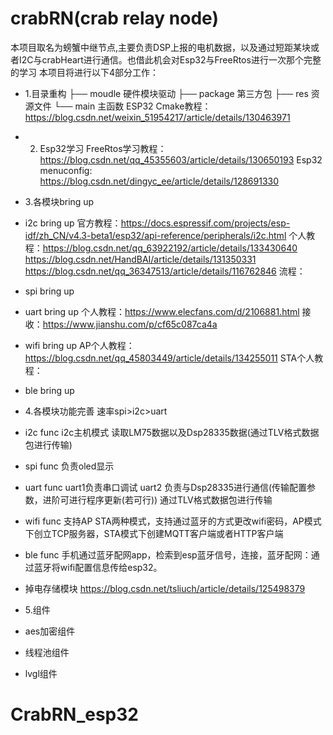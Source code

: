 # crabRN(crab relay node)
  本项目取名为螃蟹中继节点,主要负责DSP上报的电机数据，以及通过短距某块或者I2C与crabHeart进行通信。也借此机会对Esp32与FreeRtos进行一次那个完整的学习
本项目将进行以下4部分工作：
* 1.目录重构
  ├── moudle 硬件模块驱动
  ├── package 第三方包
  ├── res 资源文件
  └── main  主函数
  ESP32 Cmake教程：
  https://blog.csdn.net/weixin_51954217/article/details/130463971

* 2. Esp32学习
  FreeRtos学习教程：https://blog.csdn.net/qq_45355603/article/details/130650193
  Esp32 menuconfig: https://blog.csdn.net/dingyc_ee/article/details/128691330

* 3.各模块bring up
 * i2c bring up
  官方教程：https://docs.espressif.com/projects/esp-idf/zh_CN/v4.3-beta1/esp32/api-reference/peripherals/i2c.html
  个人教程：https://blog.csdn.net/qq_63922192/article/details/133430640 https://blog.csdn.net/HandBAI/article/details/131350331 https://blog.csdn.net/qq_36347513/article/details/116762846
  流程：
 * spi bring up 

 * uart bring up
  个人教程：https://www.elecfans.com/d/2106881.html
           接收：https://www.jianshu.com/p/cf65c087ca4a
 * wifi bring up
  AP个人教程：https://blog.csdn.net/qq_45803449/article/details/134255011
  STA个人教程：
 * ble bring up


* 4.各模块功能完善
  速率spi>i2c>uart
 * i2c func
   i2c主机模式 读取LM75数据以及Dsp28335数据(通过TLV格式数据包进行传输)
 * spi func 
   负责oled显示
 * uart func
   uart1负责串口调试 uart2 负责与Dsp28335进行通信(传输配置参数，进阶可进行程序更新(若可行)) 通过TLV格式数据包进行传输
 * wifi func
   支持AP STA两种模式，支持通过蓝牙的方式更改wifi密码，AP模式下创立TCP服务器，STA模式下创建MQTT客户端或者HTTP客户端
 * ble func
   手机通过蓝牙配网app，检索到esp蓝牙信号，连接，蓝牙配网：通过蓝牙将wifi配置信息传给esp32。
 * 掉电存储模块
    https://blog.csdn.net/tsliuch/article/details/125498379
* 5.组件

 * aes加密组件
 * 线程池组件
 * lvgl组件
# CrabRN_esp32
